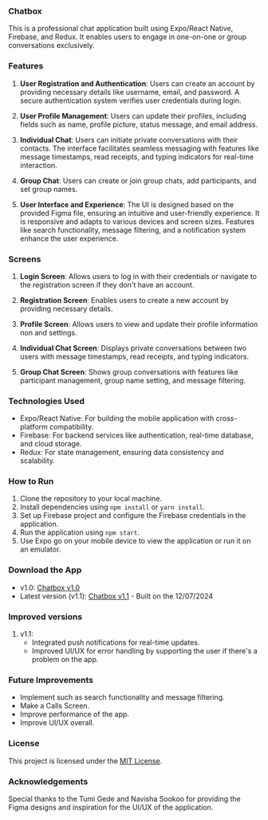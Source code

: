 ### Chatbox

This is a professional chat application built using Expo/React Native, Firebase, and Redux. It enables users to engage in one-on-one or group conversations exclusively.

### Features

1. **User Registration and Authentication**: Users can create an account by providing necessary details like username, email, and password. A secure authentication system verifies user credentials during login.

2. **User Profile Management**: Users can update their profiles, including fields such as name, profile picture, status message, and email address.

3. **Individual Chat**: Users can initiate private conversations with their contacts. The interface facilitates seamless messaging with features like message timestamps, read receipts, and typing indicators for real-time interaction.

4. **Group Chat**: Users can create or join group chats, add participants, and set group names.

5. **User Interface and Experience**: The UI is designed based on the provided Figma file, ensuring an intuitive and user-friendly experience. It is responsive and adapts to various devices and screen sizes. Features like search functionality, message filtering, and a notification system enhance the user experience.

### Screens

1. **Login Screen**: Allows users to log in with their credentials or navigate to the registration screen if they don't have an account.

2. **Registration Screen**: Enables users to create a new account by providing necessary details.

3. **Profile Screen**: Allows users to view and update their profile information non and settings.

4. **Individual Chat Screen**: Displays private conversations between two users with message timestamps, read receipts, and typing indicators.

5. **Group Chat Screen**: Shows group conversations with features like participant management, group name setting, and message filtering.

### Technologies Used

- Expo/React Native: For building the mobile application with cross-platform compatibility.
- Firebase: For backend services like authentication, real-time database, and cloud storage.
- Redux: For state management, ensuring data consistency and scalability.

### How to Run

1. Clone the repository to your local machine.
2. Install dependencies using `npm install` or `yarn install`.
3. Set up Firebase project and configure the Firebase credentials in the application.
4. Run the application using `npm start`.
5. Use Expo go on your mobile device to view the application or run it on an emulator.

### Download the App

- v1.0: [Chatbox v1.0](https://drive.google.com/file/d/1IXMiI6VnF_7UYra7S5F28c7LMJhy7K5v/view?usp=drive_link)
- Latest version (v1.1): [Chatbox v1.1](https://drive.google.com/file/d/1lNfZo16UtkG6cHrUYiSH2kNbXdSWTdnQ/view?usp=sharing) - Built on the 12/07/2024

### Improved versions

1. v1.1:
   - Integrated push notifications for real-time updates.
   - Improved UI/UX for error handling by supporting the user if there's a problem on the app.

### Future Improvements

- Implement such as search functionality and message filtering.
- Make a Calls Screen.
- Improve performance of the app.
- Improve UI/UX overall.

### License

This project is licensed under the [MIT License](https://opensource.org/licenses/MIT).

### Acknowledgements

Special thanks to the Tumi Gede and Navisha Sookoo for providing the Figma designs and inspiration for the UI/UX of the application.

